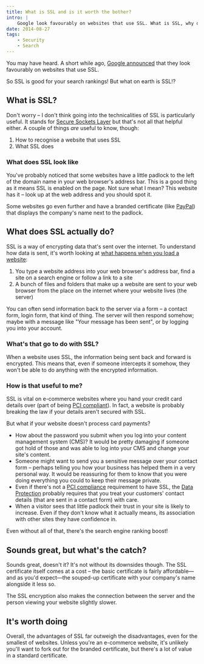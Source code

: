 ```yaml
---
title: What is SSL and is it worth the bother?
intro: |
    Google look favourably on websites that use SSL. What is SSL, why does Google like it and and do the benefits outweigh the costs?
date: 2014-08-27
tags:
    - Security
    - Search
---
```


You may have heard. A short while ago, [Google announced](http://googlewebmastercentral.blogspot.co.uk/2014/08/https-as-ranking-signal.html) that they look favourably on websites that use SSL.

So SSL is good for your search rankings! But what on earth is SSL!?


## What is SSL?

Don't worry – I don't think going into the technicalities of SSL is particularly useful. It stands for [Secure Sockets Layer](http://en.wikipedia.org/wiki/Secure_Sockets_Layer) but that's not all that helpful either. A couple of things _are_ useful to know, though:

1. How to recognise a website that uses SSL
2. What SSL does

### What does SSL look like

You've probably noticed that some websites have a little padlock to the left of the domain name in your web browser's address bar. This is a good thing as it means SSL is enabled on the page. Not sure what I mean? This website has it – look up at the web address and you should spot it.

Some websites go even further and have a branded certificate (like [PayPal](https://www.paypal.com/)) that displays the company's name next to the padlock.


## What does SSL actually do?

SSL is a way of encrypting data that's sent over the internet. To understand how data is sent, it's worth looking at [what happens when you load a website](/blog/how-the-web-works):

1. You type a website address into your web browser's address bar, find a site on a search engine or follow a link to a site
2. A bunch of files and folders that make up a website are sent to your web browser from the place on the internet where your website lives (the server)

You can often send information back to the server via a form – a contact form, login form, that kind of thing. The server will then respond somehow; maybe with a message like "Your message has been sent", or by logging you into your account.

### What's that go to do with SSL?

When a website uses SSL, the information being sent back and forward is encrypted. This means that, even if someone intercepts it somehow, they won't be able to do anything with the encrypted information.

### How is that useful to me?

SSL is vital on e-commerce websites where you hand your credit card details over (part of being [PCI compliant](https://www.pcisecuritystandards.org/)). In fact, a website is probably breaking the law if your details aren't secured with SSL.

But what if your website doesn't process card payments?

- How about the password you submit when you log into your content management system (CMS)? It would be pretty damaging if someone got hold of those and was able to log into your CMS and change your site's content.
- Someone might want to send you a sensitive message over your contact form – perhaps telling you how your business has helped them in a very personal way. It would be reassuring for them to know that you were doing everything you could to keep their message private.
- Even if there's not a [PCI compliance](https://www.pcisecuritystandards.org/) requirement to have SSL, the [Data Protection](http://ico.org.uk/for_organisations/data_protection/the_guide) probably requires that you treat your customers' contact details (that are sent in a contact form) with care.
- When a visitor sees that little padlock their trust in your site is likely to increase. Even if they don't know what it actually means, its association with other sites they have confidence in.

Even without all of that, there's the search engine ranking boost!


## Sounds great, but what's the catch?

Sounds great, doesn't it? It's not without its downsides though. The SSL certificate itself comes at a cost – the basic certificate is fairly affordable—and as you'd expect—the souped-up certificate with your company's name alongside it less so.

The SSL encryption also makes the connection between the server and the person viewing your website slightly slower.


## It's worth doing

Overall, the advantages of SSL far outweigh the disadvantages, even for the smallest of websites. Unless you're an e-commerce website, it's unlikely you'll want to fork out for the branded certificate, but there's a lot of value in a standard certificate.
